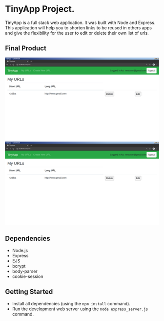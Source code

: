 # TinyApp Project.

TinyApp is a full stack web application. It was built with Node and Express. This application will help you to shorten links to be reused in others apps and give the flexibility for the user to edit or delete their own list of urls.

## Final Product


!["TinyApp Login"](https://raw.githubusercontent.com/Andyiev/tinyapp/master/docs/TinyApp-urls.png)
!["TinyApp Urls"](https://raw.githubusercontent.com/Andyiev/tinyapp/master/docs/TinyApp-urls.png)

## Dependencies

- Node.js
- Express
- EJS
- bcrypt
- body-parser
- cookie-session



## Getting Started
- Install all dependencies (using the `npm install` command).
- Run the development web server using the `node express_server.js` command.